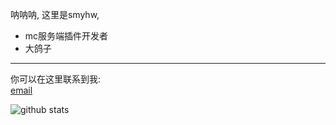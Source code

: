 呐呐呐,
这里是smyhw,  
* mc服务端插件开发者  
* 大鸽子

***
你可以在这里联系到我:  
[email](mailto:i@smyhw.online)
  
![github stats](https://github-readme-stats.vercel.app/api?username=smyhw)
<!--
**smyhw/smyhw** is a ✨ _special_ ✨ repository because its `README.md` (this file) appears on your GitHub profile.

Here are some ideas to get you started:

- 🔭 I’m currently working on ...
- 🌱 I’m currently learning ...
- 👯 I’m looking to collaborate on ...
- 🤔 I’m looking for help with ...
- 💬 Ask me about ...
- 📫 How to reach me: ...
- 😄 Pronouns: ...
- ⚡ Fun fact: ...
-->
